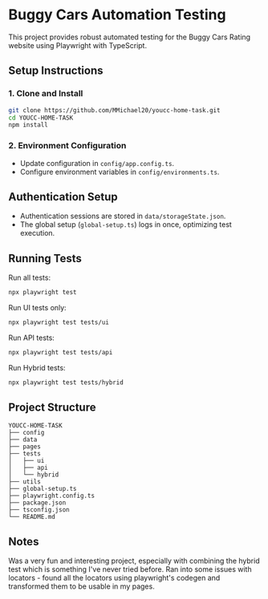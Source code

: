 # Buggy Cars Automation Testing

This project provides robust automated testing for the Buggy Cars Rating website using Playwright with TypeScript.

## Setup Instructions

### 1. Clone and Install
```bash
git clone https://github.com/MMichael20/youcc-home-task.git
cd YOUCC-HOME-TASK
npm install
```

### 2. Environment Configuration
- Update configuration in `config/app.config.ts`.
- Configure environment variables in `config/environments.ts`.

## Authentication Setup
- Authentication sessions are stored in `data/storageState.json`.
- The global setup (`global-setup.ts`) logs in once, optimizing test execution.

## Running Tests

Run all tests:
```bash
npx playwright test
```

Run UI tests only:
```bash
npx playwright test tests/ui
```

Run API tests:
```bash
npx playwright test tests/api
```

Run Hybrid tests:
```bash
npx playwright test tests/hybrid
```

## Project Structure
```
YOUCC-HOME-TASK
├── config
├── data
├── pages 
├── tests
│   ├── ui 
│   ├── api
│   └── hybrid 
├── utils 
├── global-setup.ts
├── playwright.config.ts
├── package.json
├── tsconfig.json
└── README.md
```

## Notes
Was a very fun and interesting project, especially with combining the hybrid test which is something I've never tried before. Ran into some issues with locators - found all the locators using playwright's codegen and transformed them to be usable in my pages.


